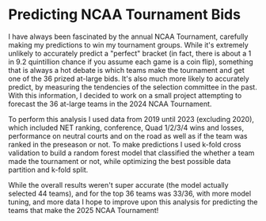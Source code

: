# Predicting NCAA Tournament Bids

I have always been fascinated by the annual NCAA Tournament, carefully making my predictions to win my tournament groups. While it's extremely unlikely to accurately predict a "perfect" bracket (in fact, there is about a 1 in 9.2 quintillion chance if you assume each game is a coin flip), something that is always a hot debate is which teams make the tournament and get one of the 36 prized at-large bids. It's also much more likely to accurately predict, by measuring the tendencies of the selection committee in the past. With this information, I decided to work on a small project attempting to forecast the 36 at-large teams in the 2024 NCAA Tournament. 

To perform this analysis I used data from 2019 until 2023 (excluding 2020), which included NET ranking, conference, Quad 1/2/3/4 wins and losses, performance on neutral courts and on the road as well as if the team was ranked in the preseason or not. To make predictions I used k-fold cross validation to build a random forest model that classified the whether a team made the tournament or not, while optimizing the best possible data partition and k-fold split. 

While the overall results weren't super accurate (the model actually selected 44 teams), and for the top 36 teams was 33/36, with more model tuning, and more data I hope to improve upon this analysis for predicting the teams that make the 2025 NCAA Tournament!

